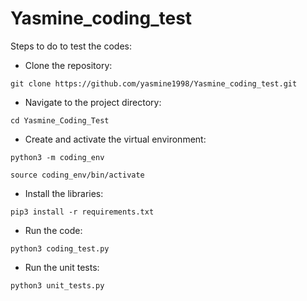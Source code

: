 # Yasmine_coding_test

Steps to do to test the codes:
* Clone the repository:
  
`git clone https://github.com/yasmine1998/Yasmine_coding_test.git`

* Navigate to the project directory:

`cd Yasmine_Coding_Test`

* Create and activate the virtual environment:

`python3 -m coding_env`

`source coding_env/bin/activate`

* Install the libraries:

`pip3 install -r requirements.txt`

* Run the code:

`python3 coding_test.py`

* Run the unit tests:

`python3 unit_tests.py`

